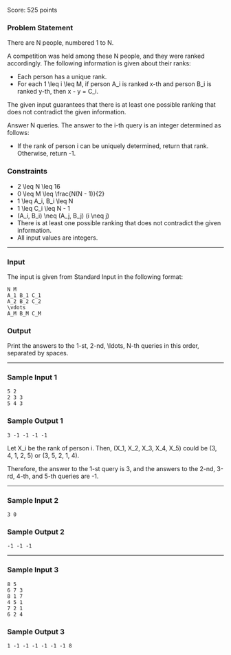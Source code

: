 Score: 525 points

### Problem Statement

There are N people, numbered 1 to N.

A competition was held among these N people, and they were ranked accordingly. The following information is given about their ranks:

* Each person has a unique rank.
* For each 1 \leq i \leq M, if person A\_i is ranked x-th and person B\_i is ranked y-th, then x - y = C\_i.

The given input guarantees that there is at least one possible ranking that does not contradict the given information.

Answer N queries. The answer to the i-th query is an integer determined as follows:

* If the rank of person i can be uniquely determined, return that rank. Otherwise, return -1.

### Constraints

* 2 \leq N \leq 16
* 0 \leq M \leq \frac{N(N - 1)}{2}
* 1 \leq A\_i, B\_i \leq N
* 1 \leq C\_i \leq N - 1
* (A\_i, B\_i) \neq (A\_j, B\_j) (i \neq j)
* There is at least one possible ranking that does not contradict the given information.
* All input values are integers.

---

### Input

The input is given from Standard Input in the following format:

```
N M
A_1 B_1 C_1
A_2 B_2 C_2
\vdots
A_M B_M C_M
```

### Output

Print the answers to the 1-st, 2-nd, \ldots, N-th queries in this order, separated by spaces.

---

### Sample Input 1

```
5 2
2 3 3
5 4 3
```

### Sample Output 1

```
3 -1 -1 -1 -1
```

Let X\_i be the rank of person i. Then, (X\_1, X\_2, X\_3, X\_4, X\_5) could be (3, 4, 1, 2, 5) or (3, 5, 2, 1, 4).

Therefore, the answer to the 1-st query is 3, and the answers to the 2-nd, 3-rd, 4-th, and 5-th queries are -1.

---

### Sample Input 2

```
3 0
```

### Sample Output 2

```
-1 -1 -1
```

---

### Sample Input 3

```
8 5
6 7 3
8 1 7
4 5 1
7 2 1
6 2 4
```

### Sample Output 3

```
1 -1 -1 -1 -1 -1 -1 8
```